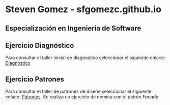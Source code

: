 # Steven Gomez - sfgomezc.github.io
## Especialización en Ingeniería de Software

## Ejercicio Diagnóstico
Para consultar el taller inicial de diagnostico seleccionar el siguiente enlace: [Diagnostico]


## Ejercicio Patrones
Para consultar el taller de patrones de diseño seleccionar el siguiente enlace: [Patrones].
Se realiza un ejercicio de nómina con el patrón *Facade*

[Diagnostico]: <https://github.com/sfgomezc/sfgomezc.github.io/tree/master/EjercicioDiagnostico>
[Patrones]: <https://github.com/sfgomezc/sfgomezc.github.io/tree/master/Patrones>
